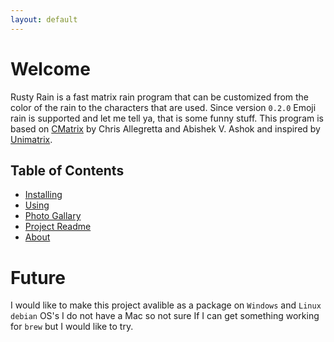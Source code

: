 ```yaml
---
layout: default
---
```


# Welcome

Rusty Rain is a fast matrix rain program that can be customized from the color of the rain to the characters that are used.
Since version `0.2.0` Emoji rain is supported and let me tell ya, that is some funny stuff. This program is based on [CMatrix](https://github.com/abishekvashok/cmatrix)
by Chris Allegretta and Abishek V. Ashok  and inspired by [Unimatrix](https://github.com/will8211/unimatrix).

## Table of Contents

* [Installing](./installation.md)
* [Using](./using.md)
* [Photo Gallary](./photo_gallary.md)
* [Project Readme](./project_readme.md)
* [About](./about.md)

# Future

I would like to make this project avalible as a package on `Windows` and `Linux debian` OS's I do not have a Mac so not sure
If I can get something working for `brew` but I would like to try.
